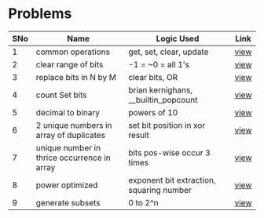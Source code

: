 # Problems

SNo | Name | Logic Used | Link |
----|------|------------|------|
1 | common operations | get, set, clear, update | [view](common_bit_operations.cpp)
2 | clear range of bits | -1 = ~0 = all 1's | [view](clear_range_of_bits.cpp)
3 | replace bits in N by M | clear bits, OR | [view](replace_bits.cpp)
4 | count Set bits | brian kernighans, __builtin_popcount | [view](count_set_bits.cpp)
5 | decimal to binary | powers of 10 | [view](decimal_to_binary.cpp)
6 | 2 unique numbers in array of duplicates | set bit position in xor result | [view](2_unique_nos.cpp)
7 | unique number in thrice occurrence in array | bits pos-wise occur 3 times | [view](thrice_occur_unique.cpp)
8 | power optimized | exponent bit extraction, squaring number | [view](fast_exponentiation.cpp) 
9 | generate subsets | 0 to 2^n | [view](generate_subsets.cpp)